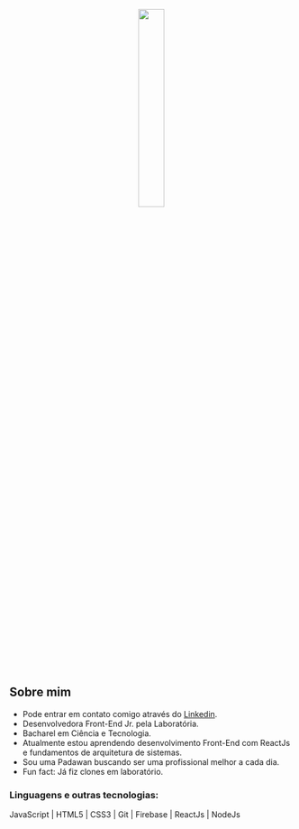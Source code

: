 <p align="center">
  <img src="https://media.giphy.com/media/bcbPzkSCytDH2/giphy.gif" width="30%">
</p>

## Sobre mim
- Pode entrar em contato comigo através do [Linkedin](https://www.linkedin.com/in/thaisdurynek/).
- Desenvolvedora Front-End Jr. pela Laboratória.
- Bacharel em Ciência e Tecnologia.
- Atualmente estou aprendendo desenvolvimento Front-End com ReactJs e fundamentos de arquitetura de sistemas.
- Sou uma Padawan buscando ser uma profissional melhor a cada dia.
- Fun fact: Já fiz clones em laboratório.

### Linguagens e outras tecnologias:
JavaScript | HTML5 | CSS3 | Git | Firebase | ReactJs | NodeJs
